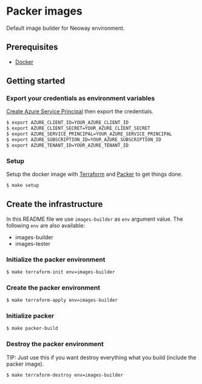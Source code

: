 # Packer images

Default image builder for Neoway environment.

## Prerequisites

* [Docker](https://docs.docker.com/engine/installation/)

## Getting started

### Export your credentials as environment variables

[Create Azure Service Principal](https://www.terraform.io/docs/providers/azurerm/authenticating_via_service_principal.html) then export the credentials.

```bash
$ export AZURE_CLIENT_ID=YOUR_AZURE_CLIENT_ID
$ export AZURE_CLIENT_SECRET=YOUR_AZURE_CLIENT_SECRET
$ export AZURE_SERVICE_PRINCIPAL=YOUR_AZURE_SERVICE_PRINCIPAL
$ export AZURE_SUBSCRIPTION_ID=YOUR_AZURE_SUBSCRIPTION_ID
$ export AZURE_TENANT_ID=YOUR_AZURE_TENANT_ID
```

### Setup

Setup the docker image with [Terraform](https://www.terraform.io/) and [Packer](https://packer.io) to get things done.

```bash
$ make setup
```

## Create the infrastructure

In this README file we use `images-builder` as `env` argument value. The following `env` are also available:
 - images-builder
 - images-tester

### Initialize the packer environment

```bash
$ make terraform-init env=images-builder
```

### Create the packer environment

```bash
$ make terraform-apply env=images-builder
```

### Initialize packer

```bash
$ make packer-build
```

### Destroy the packer environment

TIP: Just use this if you want destroy everything what you build (include the packer image).

```bash
$ make terraform-destroy env=images-builder
```
